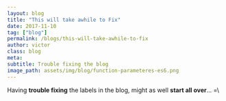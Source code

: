 ```yaml
---
layout: blog
title: "This will take awhile to Fix"
date: 2017-11-10
tag: ["blog"]
permalink: /blogs/this-will-take-awhile-to-fix
author: victor
class: blog
meta: 
subtitle: Trouble fixing the blog
image_path: assets/img/blog/function-parameteres-es6.png
---
```


Having **trouble fixing** the labels in the blog, might as well **start all over**... =\